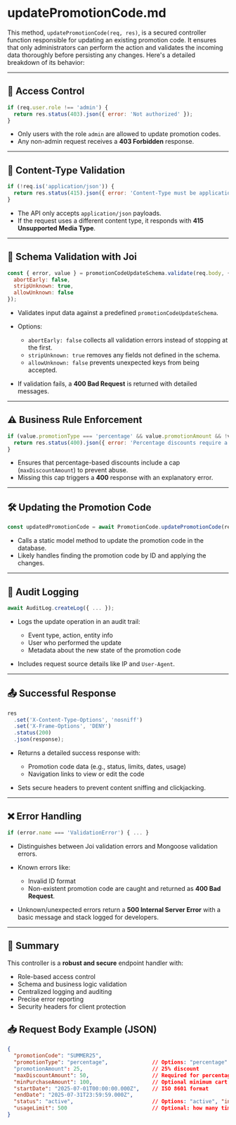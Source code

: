 # updatePromotionCode.md

This method, `updatePromotionCode(req, res)`, is a secured controller function responsible for updating an existing promotion code. It ensures that only administrators can perform the action and validates the incoming data thoroughly before persisting any changes. Here's a detailed breakdown of its behavior:

---

## 🔐 Access Control
```js
if (req.user.role !== 'admin') {
  return res.status(403).json({ error: 'Not authorized' });
}
````

* Only users with the role `admin` are allowed to update promotion codes.
* Any non-admin request receives a **403 Forbidden** response.

---

## 🧾 Content-Type Validation

```js
if (!req.is('application/json')) {
  return res.status(415).json({ error: 'Content-Type must be application/json' });
}
```

* The API only accepts `application/json` payloads.
* If the request uses a different content type, it responds with **415 Unsupported Media Type**.

---

## 🧪 Schema Validation with Joi

```js
const { error, value } = promotionCodeUpdateSchema.validate(req.body, {
  abortEarly: false,
  stripUnknown: true,
  allowUnknown: false
});
```

* Validates input data against a predefined `promotionCodeUpdateSchema`.
* Options:

  * `abortEarly: false` collects all validation errors instead of stopping at the first.
  * `stripUnknown: true` removes any fields not defined in the schema.
  * `allowUnknown: false` prevents unexpected keys from being accepted.
* If validation fails, a **400 Bad Request** is returned with detailed messages.

---

## ⚠️ Business Rule Enforcement

```js
if (value.promotionType === 'percentage' && value.promotionAmount && !value.maxDiscountAmount) {
  return res.status(400).json({ error: 'Percentage discounts require a maxDiscountAmount' });
}
```

* Ensures that percentage-based discounts include a cap (`maxDiscountAmount`) to prevent abuse.
* Missing this cap triggers a **400** response with an explanatory error.

---

## 🛠️ Updating the Promotion Code

```js
const updatedPromotionCode = await PromotionCode.updatePromotionCode(req.params.id, value);
```

* Calls a static model method to update the promotion code in the database.
* Likely handles finding the promotion code by ID and applying the changes.

---

## 📝 Audit Logging

```js
await AuditLog.createLog({ ... });
```

* Logs the update operation in an audit trail:

  * Event type, action, entity info
  * User who performed the update
  * Metadata about the new state of the promotion code
* Includes request source details like IP and `User-Agent`.

---

## 📤 Successful Response

```js
res
  .set('X-Content-Type-Options', 'nosniff')
  .set('X-Frame-Options', 'DENY')
  .status(200)
  .json(response);
```

* Returns a detailed success response with:

  * Promotion code data (e.g., status, limits, dates, usage)
  * Navigation links to view or edit the code
* Sets secure headers to prevent content sniffing and clickjacking.

---

## ❌ Error Handling

```js
if (error.name === 'ValidationError') { ... }
```

* Distinguishes between Joi validation errors and Mongoose validation errors.
* Known errors like:

  * Invalid ID format
  * Non-existent promotion code
    are caught and returned as **400 Bad Request**.
* Unknown/unexpected errors return a **500 Internal Server Error** with a basic message and stack logged for developers.

---

## 🧠 Summary

This controller is a **robust and secure** endpoint handler with:

* Role-based access control
* Schema and business logic validation
* Centralized logging and auditing
* Precise error reporting
* Security headers for client protection

## 📥 Request Body Example (JSON)

```json
{
  "promotionCode": "SUMMER25",
  "promotionType": "percentage",              // Options: "percentage" or "fixed"
  "promotionAmount": 25,                      // 25% discount
  "maxDiscountAmount": 50,                    // Required for percentage type
  "minPurchaseAmount": 100,                   // Optional minimum cart total to apply
  "startDate": "2025-07-01T00:00:00.000Z",    // ISO 8601 format
  "endDate": "2025-07-31T23:59:59.000Z",
  "status": "active",                         // Options: "active", "inactive", "expired"
  "usageLimit": 500                           // Optional: how many times this code can be used
}
